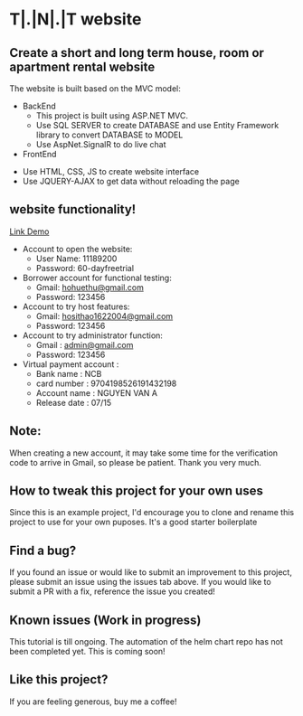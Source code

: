 # T|.|N|.|T website


## Create a short and long term house, room or apartment rental website

The website is built based on the MVC model:

+ BackEnd
  - This project is built using ASP.NET MVC.
  - Use SQL SERVER to create DATABASE and use Entity Framework library to convert DATABASE to MODEL
  - Use AspNet.SignalR to do live chat
+ FrontEnd
- Use HTML, CSS, JS to create website interface
- Use JQUERY-AJAX to get data without reloading the page

## website functionality!

<a href="http://cuthao-001-site1.ltempurl.com/" target="_blank">Link Demo</a>

- Account to open the website: 
  + User Name: 11189200
  + Password: 60-dayfreetrial
- Borrower account for functional testing:
  + Gmail: hohuethu@gmail.com
  + Password: 123456
- Account to try host features:
  + Gmail: hosithao1622004@gmail.com
  + Password: 123456
- Account to try administrator function:
  + Gmail : admin@gmail.com
  + Password: 123456
- Virtual payment account :
  + Bank name : NCB
  + card number : 9704198526191432198
  + Account name : NGUYEN VAN A
  + Release date : 07/15

## Note: 

When creating a new account, it may take some time for the verification code to arrive in Gmail, so please be patient. Thank you very much.


## How to tweak this project for your own uses

Since this is an example project, I'd encourage you to clone and rename this project to use for your own puposes. It's a good starter boilerplate

## Find a bug?

If you found an issue or would like to submit an improvement to this project, please submit an issue using the issues tab above. If you would like to submit a PR with a fix, reference the issue you created!

## Known issues (Work in progress)

This tutorial is till ongoing. The automation of the helm chart repo has not been completed yet. This is coming soon!

## Like this project?

If you are feeling generous, buy me a coffee!
